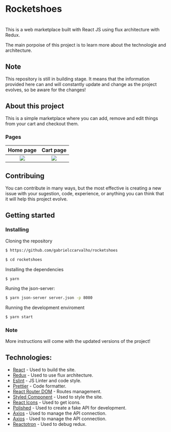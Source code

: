 # Rocketshoes

#

This is a web marketplace built with React JS using flux architecture with Redux.

The main porpoise of this project is to learn more about the technologie and architecture.

## Note

This repository is still in building stage. It means that the information provided here can and will constantly update and change as the project evolves, so be aware for the changes!

## About this project

This is a simple marketplace where you can add, remove and edit things from your cart and checkout them.

### Pages


Home page                                      | Cart page
:-------------------------:                    | :-------------------------:
<img src="https://i.imgur.com/kXpEHOz.png" />  |  <img src="https://i.imgur.com/YPNRY6R.png" />


## Contribuing

You can contribute in many ways, but the most effective is creating a new issue with your sugestion, code, experience, or anything you can think that it will help this project evolve.

## Getting started

### Installing

Cloning the repository

```bash
$ https://github.com/gabrielccarvalho/rocketshoes
```

```bash
$ cd rocketshoes
```

Installing the dependencies

```bash
$ yarn
```

Runing the json-server:

```bash
$ yarn json-server server.json -p 8080
```

Running the development enviroment

```bash
$ yarn start
```

### Note

More instructions will come with the updated versions of the project!

## Technologies:

- [React](https://reactjs.org/) - Used to build the site.
- [Redux](https://redux.js.org/) - Used to use flux architecture.
- [Eslint](https://eslint.org/) - JS Linter and code style.
- [Prettier](https://github.com/prettier/prettier) - Code formatter.
- [React Router DOM](https://reacttraining.com/react-router/web/guides/quick-start) - Routes management.
- [Styled Component](https://www.styled-components.com/) - Used to style the site.
- [React Icons](https://www.npmjs.com/package/react-icons) - Used to get icons.
- [Polished](https://polished.js.org) - Used to create a fake API for development.
- [Axios](https://github.com/axios/axios) - Used to manage the API connection.
- [Axios](https://github.com/axios/axios) - Used to manage the API connection.
- [Reactotron](https://github.com/infinitered/reactotron) - Used to debug redux.

